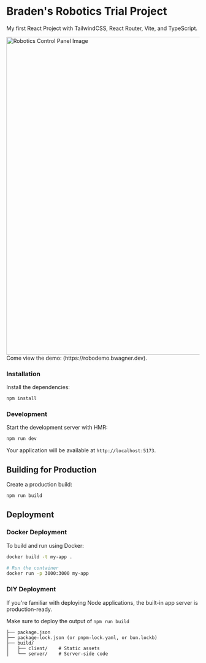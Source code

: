 # Braden's Robotics Trial Project

My first React Project with TailwindCSS, React Router, Vite, and TypeScript.

<img width="1491" height="830" alt="Robotics Control Panel Image" src="https://github.com/user-attachments/assets/a8fcd8b4-f8a3-4c41-99c8-64df9914e2c8" />
Come view the demo: (https://robodemo.bwagner.dev).

### Installation

Install the dependencies:

```bash
npm install
```

### Development

Start the development server with HMR:

```bash
npm run dev
```

Your application will be available at `http://localhost:5173`.

## Building for Production

Create a production build:

```bash
npm run build
```

## Deployment

### Docker Deployment

To build and run using Docker:

```bash
docker build -t my-app .

# Run the container
docker run -p 3000:3000 my-app
```


### DIY Deployment

If you're familiar with deploying Node applications, the built-in app server is production-ready.

Make sure to deploy the output of `npm run build`

```
├── package.json
├── package-lock.json (or pnpm-lock.yaml, or bun.lockb)
├── build/
│   ├── client/    # Static assets
│   └── server/    # Server-side code
```


